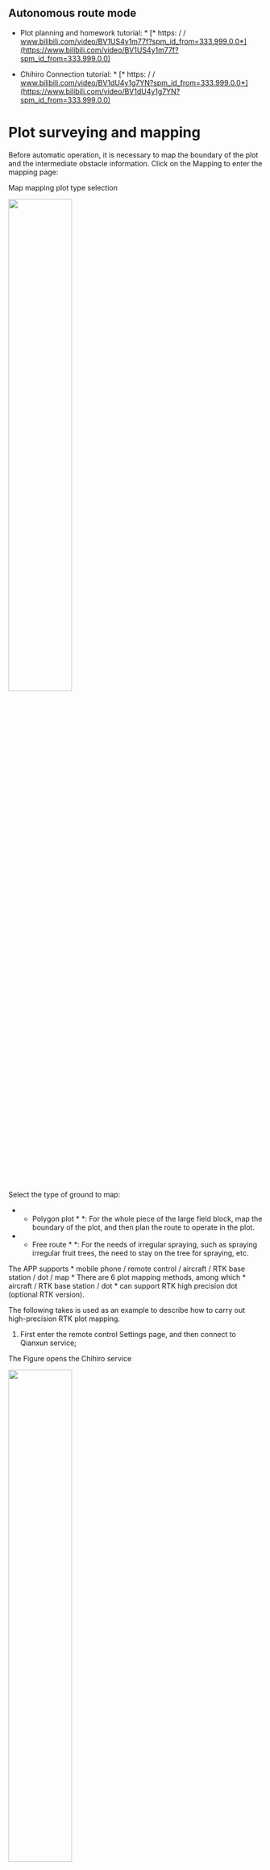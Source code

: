 ## Autonomous route mode

* Plot planning and homework tutorial: * [* https: / / www.bilibili.com/video/BV1US4y1m77f?spm_id_from=333.999.0.0*](https://www.bilibili.com/video/BV1US4y1m77f?spm_id_from=333.999.0.0)

* Chihiro Connection tutorial: * [* https: / / www.bilibili.com/video/BV1dU4y1g7YN?spm_id_from=333.999.0.0*](https://www.bilibili.com/video/BV1dU4y1g7YN?spm_id_from=333.999.0.0)

# Plot surveying and mapping

Before automatic operation, it is necessary to map the boundary of the plot and the intermediate obstacle information. Click on the Mapping to enter the mapping page:

Map mapping plot type selection

<img src="pictures/AUTO1.jpeg" width="50%">

 Select the type of ground to map:

* * Polygon plot * *: For the whole piece of the large field block, map the boundary of the plot, and then plan the route to operate in the plot.

* * Free route * *: For the needs of irregular spraying, such as spraying irregular fruit trees, the need to stay on the tree for spraying, etc.

 The APP supports * mobile phone / remote control / aircraft / RTK base station / dot / map * There are 6 plot mapping methods, among which * aircraft / RTK base station / dot * can support RTK high precision dot (optional RTK version).

The following takes is used as an example to describe how to carry out high-precision RTK plot mapping.

1) First enter the remote control Settings page, and then connect to Qianxun service;

The Figure opens the Chihiro service

<img src="pictures/AUTO2.jpeg" width="50%">

2) into the surveying and mapping interface, select * polygon plot / free route *, then click on the lower right corner of the dot selection button, select the dot, select the corresponding dot device, click sure, APP will automatically connect the dot set bluetooth, connecting the dot location status and location will be displayed on the map.

Figure dot mode selection

<img src="pictures/AUTO4.jpeg" width="50%">

3) Point Select the ① dot type-boundary point in the yellow box.② records the point. Click ② at the boundary to click until all boundary point records are completed. When the location is wrong, you can click the cancel button to cancel the previous point and rearrange.

Figure the polygon plot dot

<img src="pictures/AUTO7.jpeg" width="50%">

4) After mapping the boundary of the polygon, if necessary, you can dot the obstacles inside the polygon. Click the dot type button to enter the obstacle point mapping mode. Also, click the click button to record the obstacle boundary. * * After recording the obstacle boundary, click the end obstacle button to complete the mapping of the area of the obstacle * *.

Figure Schematic diagram of obstacle dot switching

<img src="pictures/AUTO5.jpeg" width="50%">

1. If you need to surveying and mapping poles / trees, such as circular obstacles, can continue to click the dot type button to switch to the pole obstacle mapping mode, and then put the dot in the center of the obstacles, click the dot button, can automatically generate a polygon obstacle area, the lower right corner ruler icon can freely set the radius of the pole obstacle area.

Diagram of bar body obstacle mapping

<img src="pictures/AUTO6.jpeg" width="50%">

1. After completing all the mapping, switch the dot type to the boundary point, and click the upload button, the mapping plot information and obstacle information can be saved and synchronized to the plant protection network management platform for subsequent operations, as shown in the figure below.

Figure plot upload server

<img src="pictures/AUTO8.png" width="60%">

* * So far, the surveying and mapping work is completed.**

# Route planning

After the plot mapping is completed, the plot needs to be edited to generate the route. The route editing mainly has the following attributes:

* * 1) Route generation * *

-Entering the automatic operation interface, the current account plot near the location will be displayed. The APP obtains the plots from the plant protection management platform through the network. If the network is not smooth and not successful, it can refresh the list again after the plot list. Where there is no network at all, the plots will be kept locally.
-In the plot list, select the plot that you want to work on. Click the next button to enter the plot planning.

Figure plot selection

<img src="pictures/AUTO9.jpeg" width="50%">

-After entering the plot planning interface, you can set the route direction, edge distance, ridge width, and starting point position related to the plot planning.

Figure plot planning parameter setting

<img src="pictures/AUTO10.jpeg" width="50%">

-Select different edges (edge 1 / edge 2...), and the planned route will be parallel to the selected edges (orange label highlighted).
-Each edge can be set with a safe distance, and the safe distance can be set either by adding or subtracting buttons, or by entering numbers directly.
-Select the vertex of the plot as the starting point of the route. Touching the vertex of the plot, the ① navigation point is automatically planned near the vertex.
-If the route direction of the plot boundary is not meeting the operation, any Angle disk can be used to adjust the route Angle.
-Click the route type button, you can select the route type to be planned in the current plot, and you can plan the * bow route / winding route / fruit tree route / throwing route.*

* * Bow route: plan the bow route back and forth on the plot.**

* * Side route: a route around the edge of the plot for sweeping * *

* * Fruit tree route: For the whole row of fruit trees, you can make 1 / 2 / 3 / 4 at the end of one tree row, and 5 / 6 / 7 / 8 at the end of the other tree row. When planning the fruit tree route, you can automatically connect 1-8,2-7,3-6,4-5 into a line and plan the flight path.**

* * Drop route: For the cast model, a drop point can be planned every other distance.**

-Click the intelligent mileage button to set the maximum flight mileage of a single flight. After the setting, the route will be divided by planning the route, and the route will be completed at the starting point close to the starting point within the maximum flight mileage. The drone will perform hover / return operations, and the next flight will start the next route from near. This function is set reasonably to ensure that the route is close near the starting point, and the next flight will fly to the distance without a load. If the smart mileage is set to 0, turn off the smart planning function, as shown below:

Figure intelligent mileage opening diagram

<img src="pictures/AUTO15.jpeg" width="50%">

-Click the safe distance button to set the safety boundary distance and the obstacle boundary safety distance. The boundary safe distance represents the shrinking distance within the route, and the obstacle boundary safe distance represents the extended distance outside the route near the obstacle.

* * 2) Delete some shipping points * *

In the process of actual operation, a plot may have several routes is not homework, can by deleting the point will not delete homework routes, specific operation is: click delete the route serial number icon, in the pop-up prompt box input delete the end of the route serial number, and then confirm, in the figure below:

Figure A schematic diagram of the deleted navigation point

<img src="pictures/AUTO12.png" width="50%">

* * 3) Set up the auxiliary take-off point landing point * *

If there is an obstacle between the take-off point and the flight point 1, or between the take-off point and the return point, the take-off / return flight can be set on the map. Operation: long press on the map, and a red triangle will be displayed on the map after 1 second, indicating that the setting of the auxiliary point has been successful. The auxiliary points need to be set up in advance, before the flight to the point and before the return flight. Re-upload the route or click the Clear secondary point button to clear the secondary point.

The Figure sets up the auxiliary points

<img src="pictures/AUTO14.png" width="50%">

# Autonomous flight

After the route planning is completed, click Next![](media/47b52b9eac87f78862ba41067816e0fb. The png) button to end the planning and enter the route operation interface as shown in the figure below.

Figure the automatic job interface

<img src="pictures/AUTO11.jpeg" width="50%">

After checking the route is normal, click the parameter setting to set the * height / speed / mu dosage of the route *, then upload the route (* * Remember must upload the route * * before starting the operation), and then take off and wait for the UAV to take off automatically. After taking off, click the operation UAV to start operating according to the scheduled route.

Route rearrangement: For operations with a distant breakpoint, you can use the route rearrangement function. After clicking the route rearrangement, you will replan the starting point at the position close to the UAV, and then start the operation.* * Remember to upload the route again after the route rearrangement.**

Figure route rearrangement

<img src="pictures/AUTO16.png" width="60%">

 Mobile route: make the overall movement of the route. If there is an overall deviation for the land parcel, the route movement can be used to adjust the route deviation.

 Emergency stop: you can click on the emergency stop to suspend the route.

 Switch lights: For drones equipped with lights, this button can switch the night lights.

 Take photos: For a drone equipped with a camera, this button can control the camera to take a camera view.

Switch shortcut key: can quickly switch ground prevention / obstacle avoidance radar, and height control mode.

-The route is not completed. After the UAV returns for change and dosing, the operation is no need to upload the route. After the UAV takes off, click operation again, then the aircraft will fly to the breakpoint of the last route;
-Even if the obstacle avoidance radar is installed, the radar obstacle avoidance is automatically closed during the process of navigation point 1;
-Ridge changing mode can choose right Angle turn or U-bend;
-Support real-time throttle / heading adjustment during the route process, and support remote control operation and obstacle avoidance, refer to section 3.1.4 for specific operation;
-Spray capacity can be set to fixed pump output or mu dosage automatic speed mode.
-When the job is completed, you need to continue the next day, just select the current job next time. When planning, the APP will prompt * to continue the last job / read the last plan / replan *, and select * * to continue the last job * *. You can retrieve the last job from the background and continue the last unfinished task.

Figure continues the last assignment diagram

<img src="pictures/AUTO18.jpeg" width="50%">

# Autonomous flight- -fruit tree mode

 Fruit tree mode is to measure the longitude, latitude, and altitude (relative height, altitude and altitude) of each tree by surveying the aircraft (or using the aircraft to dot), and plan it as a flight route. It can set whether the route is sprayed, and the hovering spraying time. Plot can also be surveyed in advance to generate usable routes and save them.cvs perhaps. Import the kml file into the APP for use.

1. Enter the mapping interface, select the free route to start clicking or select the import button in the upper right corner to import the generated navigation point file.

Figure free route test selection

<img src="pictures/AUTO19.jpeg" width="50%">

1. Take the path to fly. Free-route drones will follow the mapping path.
2. Enter the automatic operation interface, select the free route completed by mapping, set the free route spraying switch, hover time and other parameters. After the setting, upload the route and perform the operation.

Figure Schematic diagram of the free-way route mapping

<img src="pictures/AUTO20.jpeg" width="50%">

* Video tutorial: * [* https: / / www.bilibili.com/video/BV1M44y1V7A2?spm_id_from=333.999.0.0*](https://www.bilibili.com/video/BV1M44y1V7A2?spm_id_from=333.999.0.0)
